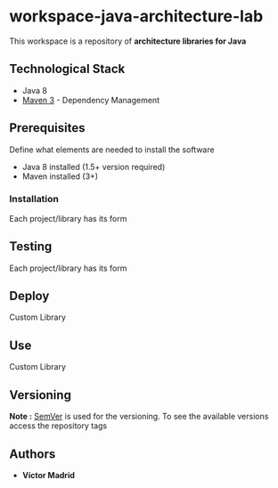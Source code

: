 # workspace-java-architecture-lab

This workspace is a repository of **architecture libraries for Java**

## Technological Stack

* Java 8
* [Maven 3](https://maven.apache.org/) - Dependency Management


## Prerequisites

Define what elements are needed to install the software

* Java 8 installed (1.5+ version required)
* Maven installed  (3+)


### Installation

Each project/library has its form


## Testing

Each project/library has its form


## Deploy

Custom Library


## Use

Custom Library


## Versioning

**Note :** [SemVer](http://semver.org/) is used for the versioning.
To see the available versions access the repository tags

## Authors

* **Víctor Madrid**
